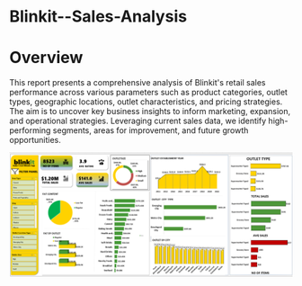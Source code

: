 # Blinkit--Sales-Analysis
# Overview

This report presents a comprehensive analysis of Blinkit's retail sales performance across various parameters such as product categories, outlet types, geographic locations, outlet characteristics, and pricing strategies. The aim is to uncover key business insights to inform marketing, expansion, and operational strategies. Leveraging current sales data, we identify high-performing segments, areas for improvement, and future growth opportunities.



![image alt](https://github.com/KARTHIKDAKOJI/Blinkit--Sales-Analysis/blob/38f83313098bbd1c00c6bfb571d71ca6443c27aa/Screenshot%202025-04-18%20142029.png)










